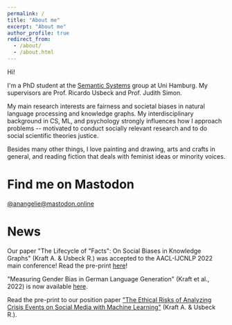```yaml
---
permalink: /
title: "About me"
excerpt: "About me"
author_profile: true
redirect_from: 
  - /about/
  - /about.html
---
```

Hi!

I'm a PhD student at the [Semantic Systems](https://www.inf.uni-hamburg.de/en/inst/ab/sems/home.html) group at Uni Hamburg. My supervisors are Prof. Ricardo Usbeck and Prof. Judith Simon. 

My main research interests are fairness and societal biases in natural language processing and knowledge graphs. My interdisciplinary background in CS, ML, and psychology strongly influences how I approach problems -- motivated to conduct socially relevant research and to do social scientific theories justice.

Besides many other things, I love painting and drawing, arts and crafts in general, and reading fiction that deals with feminist ideas or minority voices. 

# Find me on Mastodon
[@anangelie@mastodon.online](https://mastodon.online/@anangelie)

# News
Our paper "The Lifecycle of "Facts": On Social Biases in Knowledge Graphs" (Kraft A. & Usbeck R.) was accepted to the AACL-IJCNLP 2022 main conference! Read the pre-print [here](http://arxiv.org/abs/2210.03353)! 

"Measuring Gender Bias in German Language Generation" (Kraft et al., 2022) is now available [here](https://dl.gi.de/handle/20.500.12116/39481).

Read the pre-print to our position paper ["The Ethical Risks of Analyzing Crisis Events on Social Media with Machine Learning"](https://www.edit.fis.uni-hamburg.de/ws/files/21694376/CAMRDY_D2R2_ethical_risks_social_media_ML.pdf) (Kraft A. & Usbeck R.). 


